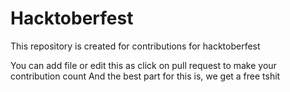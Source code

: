 # Hacktoberfest
This repository is created for contributions for hacktoberfest

You can add file or edit this as click on pull request to make your contribution count
And the best part for this is, we get a free tshit
